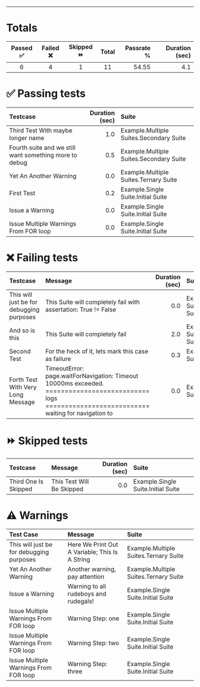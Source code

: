 
---
# Totals

| Passed ✅ | Failed ❌ | Skipped ⏩ | Total | Passrate % | Duration (sec) |
|:--------:|:--------:|:---------:|:-----:|-----------:|---------------:|
| 6 |4 |1 |11 |54.55 |4.1 |

# ✅ Passing tests

| Testcase | Duration (sec) | Suite |
|:---------|---------------:|:------|
| Third Test With maybe longer name |1.0 |Example.Multiple Suites.Secondary Suite |
| Fourth suite and we still want something more to debug |0.5 |Example.Multiple Suites.Secondary Suite |
| Yet An Another Warning |0.0 |Example.Multiple Suites.Ternary Suite |
| First Test |0.2 |Example.Single Suite.Initial Suite |
| Issue a Warning |0.0 |Example.Single Suite.Initial Suite |
| Issue Multiple Warnings From FOR loop |0.0 |Example.Single Suite.Initial Suite |

# ❌ Failing tests

| Testcase | Message | Duration (sec) | Suite |
|:---------|:--------|---------------:|:------|
| This will just be for debugging purposes |This Suite will completely fail with assertation: True != False |0.0 |Example.Multiple Suites.Ternary Suite |
| And so is this |This Suite will completely fail |2.0 |Example.Multiple Suites.Ternary Suite |
| Second Test |For the heck of it, lets mark this case as failure |0.3 |Example.Single Suite.Initial Suite |
| Forth Test With Very Long Message |TimeoutError: page.waitForNavigation: Timeout 10000ms exceeded.<br/>=========================== logs ===========================<br/>waiting for navigation to |0.0 |Example.Single Suite.Initial Suite |

# ⏩ Skipped tests

| Testcase | Message | Duration (sec) | Suite |
|:---------|:--------|---------------:|:------|
| Third One Is Skipped |This Test Will Be Skipped |0.0 |Example.Single Suite.Initial Suite |

# ⚠ Warnings

| Test Case | Message | Suite |
|:----------|:--------|:------|
| This will just be for debugging purposes |Here We Print Out A Variable; This Is A String |Example.Multiple Suites.Ternary Suite |
| Yet An Another Warning |Another warning, pay attention |Example.Multiple Suites.Ternary Suite |
| Issue a Warning |Warning to all rudeboys and rudegals! |Example.Single Suite.Initial Suite |
| Issue Multiple Warnings From FOR loop |Warning Step: one |Example.Single Suite.Initial Suite |
| Issue Multiple Warnings From FOR loop |Warning Step: two |Example.Single Suite.Initial Suite |
| Issue Multiple Warnings From FOR loop |Warning Step: three |Example.Single Suite.Initial Suite |

